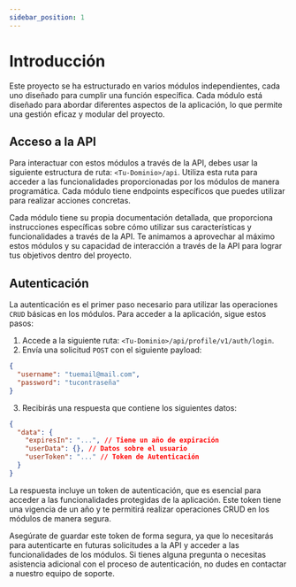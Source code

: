 ```yaml
---
sidebar_position: 1
---
```


# Introducción

Este proyecto se ha estructurado en varios módulos independientes, cada uno diseñado para cumplir una función
específica. Cada módulo está diseñado para abordar diferentes aspectos de la aplicación, lo que permite una gestión
eficaz y modular del proyecto.

## Acceso a la API

Para interactuar con estos módulos a través de la API, debes usar la siguiente estructura de ruta: `<Tu-Dominio>/api`.
Utiliza esta ruta para acceder a las funcionalidades proporcionadas por los módulos de manera programática. Cada módulo
tiene endpoints específicos que puedes utilizar para realizar acciones concretas.

Cada módulo tiene su propia documentación detallada, que proporciona instrucciones específicas sobre cómo utilizar sus
características y funcionalidades a través de la API. Te animamos a aprovechar al máximo estos módulos y su capacidad de
interacción a través de la API para lograr tus objetivos dentro del proyecto.

## Autenticación

La autenticación es el primer paso necesario para utilizar las operaciones `CRUD` básicas en los módulos. Para acceder a
la aplicación, sigue estos pasos:

1. Accede a la siguiente ruta: `<Tu-Dominio>/api/profile/v1/auth/login`.
2. Envía una solicitud `POST` con el siguiente payload:

```json
{
  "username": "tuemail@mail.com",
  "password": "tucontraseña"
}
```

3. Recibirás una respuesta que contiene los siguientes datos:

```json
{
  "data": {
    "expiresIn": "...", // Tiene un año de expiración
    "userData": {}, // Datos sobre el usuario
    "userToken": "..." // Token de Autenticación
  }
}
```

La respuesta incluye un token de autenticación, que es esencial para acceder a las funcionalidades protegidas de la
aplicación. Este token tiene una vigencia de un año y te permitirá realizar operaciones CRUD en los módulos de manera
segura.

Asegúrate de guardar este token de forma segura, ya que lo necesitarás para autenticarte en futuras solicitudes a la API
y acceder a las funcionalidades de los módulos. Si tienes alguna pregunta o necesitas asistencia adicional con el
proceso de autenticación, no dudes en contactar a nuestro equipo de soporte.